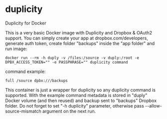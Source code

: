 # duplicity
Duplicity for Docker

This is a very basic Docker image with Duplicity and Dropbox & OAuth2 support.
You can simply create your app at dropbox.com/developers, generate auth token, create folder "backups" inside the "app folder" and run image:
```
docker run --rm -h duply -v /files:/source -v duply:/root -e DPBX_ACCESS_TOKEN="" -e PASSPHRASE="" duplicity command
```
command example:
```
full /source dpbx:///backups
```
This container is just a wrapper for duplicity so any duplicity command is supported.
With the example command metadata is stored in "duply" Docker volume (and then reused) and backup sent to "backups" Dropbox folder.
Do not forget to set "-h duplicity" parameter, otherwise pass --allow-source-mismatch argument on the next run.